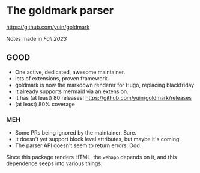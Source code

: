# The goldmark parser

https://github.com/yuin/goldmark

Notes made in _Fall 2023_

## GOOD
 - One active, dedicated, awesome maintainer.
 - lots of extensions, proven framework.
 - goldmark is now the markdown renderer for Hugo, replacing blackfriday
 - It already supports mermaid via an extension.
 - It has (at least) 80 releases!  https://github.com/yuin/goldmark/releases
 - (at least) 80% coverage

### MEH
 - Some PRs being ignored by the maintainer. Sure.
 - It doesn't yet support block level attributes, but maybe it's coming.
 - The parser API doesn't seem to return errors. Odd.


Since this package renders HTML, the  `webapp` depends on it,
and this dependence seeps into various things.
